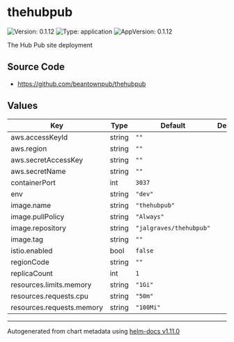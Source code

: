 # thehubpub

![Version: 0.1.12](https://img.shields.io/badge/Version-0.1.12-informational?style=flat-square) ![Type: application](https://img.shields.io/badge/Type-application-informational?style=flat-square) ![AppVersion: 0.1.12](https://img.shields.io/badge/AppVersion-0.1.12-informational?style=flat-square)

The Hub Pub site deployment

## Source Code

* <https://github.com/beantownpub/thehubpub>

## Values

| Key | Type | Default | Description |
|-----|------|---------|-------------|
| aws.accessKeyId | string | `""` |  |
| aws.region | string | `""` |  |
| aws.secretAccessKey | string | `""` |  |
| aws.secretName | string | `""` |  |
| containerPort | int | `3037` |  |
| env | string | `"dev"` |  |
| image.name | string | `"thehubpub"` |  |
| image.pullPolicy | string | `"Always"` |  |
| image.repository | string | `"jalgraves/thehubpub"` |  |
| image.tag | string | `""` |  |
| istio.enabled | bool | `false` |  |
| regionCode | string | `""` |  |
| replicaCount | int | `1` |  |
| resources.limits.memory | string | `"1Gi"` |  |
| resources.requests.cpu | string | `"50m"` |  |
| resources.requests.memory | string | `"100Mi"` |  |

----------------------------------------------
Autogenerated from chart metadata using [helm-docs v1.11.0](https://github.com/norwoodj/helm-docs/releases/v1.11.0)
